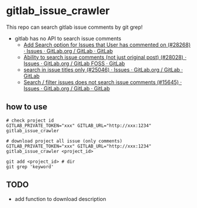 # gitlab_issue_crawler

This repo can search gitlab issue comments by git grep!

* gitlab has no API to search issue comments
  * [Add Search option for Issues that User has commented on \(\#28268\) · Issues · GitLab\.org / GitLab · GitLab]( https://gitlab.com/gitlab-org/gitlab/issues/28268 )
  * [Ability to search issue comments \(not just original post\) \(\#28028\) · Issues · GitLab\.org / GitLab FOSS · GitLab]( https://gitlab.com/gitlab-org/gitlab-foss/issues/28028 )
  * [search in issue titles only \(\#25046\) · Issues · GitLab\.org / GitLab · GitLab]( https://gitlab.com/gitlab-org/gitlab/issues/25046 )
  * [Search / filter issues does not search issue comments \(\#15645\) · Issues · GitLab\.org / GitLab · GitLab]( https://gitlab.com/gitlab-org/gitlab/issues/15645 )

## how to use
```
# check project id
GITLAB_PRIVATE_TOKEN="xxx" GITLAB_URL="http://xxx:1234" gitlab_issue_crawler

# download project all issue (only comments)
GITLAB_PRIVATE_TOKEN="xxx" GITLAB_URL="http://xxx:1234" gitlab_issue_crawler <project_id>
```

```
git add <project_id> # dir
git grep 'keyword'
```

## TODO
* add function to download description

